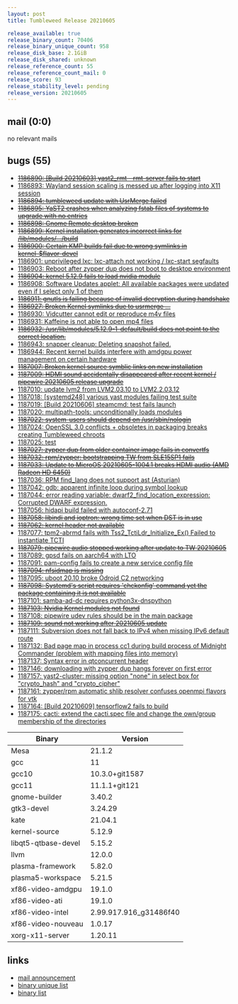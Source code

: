 ```yaml
---
layout: post
title: Tumbleweed Release 20210605

release_available: true
release_binary_count: 70406
release_binary_unique_count: 958
release_disk_base: 2.1GiB
release_disk_shared: unknown
release_reference_count: 55
release_reference_count_mail: 0
release_score: 93
release_stability_level: pending
release_version: 20210605
---
```


## mail (0:0)

no relevant mails

## bugs (55)

<!--more-->

- ~~[1186890: \[Build 20210603\] yast2_rmt - rmt-server fails to start](https://bugzilla.opensuse.org/show_bug.cgi?id=1186890)~~
- [1186893: Wayland session scaling is messed up after logging into X11 session](https://bugzilla.opensuse.org/show_bug.cgi?id=1186893)
- ~~[1186894: tumbleweed update with UsrMerge failed](https://bugzilla.opensuse.org/show_bug.cgi?id=1186894)~~
- ~~[1186895: YaST2 crashes when analyzing fstab files of systems to upgrade with no entries](https://bugzilla.opensuse.org/show_bug.cgi?id=1186895)~~
- ~~[1186898: Gnome Remote desktop broken](https://bugzilla.opensuse.org/show_bug.cgi?id=1186898)~~
- ~~[1186899: Kernel installation generates incorrect links for /lib/modules/.../build](https://bugzilla.opensuse.org/show_bug.cgi?id=1186899)~~
- ~~[1186900: Certain KMP builds fail due to wrong symlinks in kernel-$flavor-devel](https://bugzilla.opensuse.org/show_bug.cgi?id=1186900)~~
- [1186901: unprivileged lxc: lxc-attach not working / lxc-start segfaults](https://bugzilla.opensuse.org/show_bug.cgi?id=1186901)
- [1186903: Reboot after zypper dup does not boot to desktop environment](https://bugzilla.opensuse.org/show_bug.cgi?id=1186903)
- ~~[1186904: kernel 5.12.9 fails to load nvidia module](https://bugzilla.opensuse.org/show_bug.cgi?id=1186904)~~
- [1186908: Software Updates applet: All available packages were updated even if I select only 1 of them](https://bugzilla.opensuse.org/show_bug.cgi?id=1186908)
- ~~[1186911: gnutls is failing because of invalid decryption during handshake](https://bugzilla.opensuse.org/show_bug.cgi?id=1186911)~~
- ~~[1186927: Broken Kernel symlinks due to usrmerge ...](https://bugzilla.opensuse.org/show_bug.cgi?id=1186927)~~
- [1186930: Vidcutter cannot edit or reproduce m4v files](https://bugzilla.opensuse.org/show_bug.cgi?id=1186930)
- [1186931: Kaffeine is not able to open mp4 files](https://bugzilla.opensuse.org/show_bug.cgi?id=1186931)
- ~~[1186932: /usr/lib/modules/5.12.9-1-default/build does not point to the correct location.](https://bugzilla.opensuse.org/show_bug.cgi?id=1186932)~~
- [1186943: snapper cleanup: Deleting snapshot failed.](https://bugzilla.opensuse.org/show_bug.cgi?id=1186943)
- [1186944: Recent kernel builds interfere with amdgpu power management on certain hardware](https://bugzilla.opensuse.org/show_bug.cgi?id=1186944)
- ~~[1187007: Broken kernel source symblic links on new installation](https://bugzilla.opensuse.org/show_bug.cgi?id=1187007)~~
- ~~[1187009: HDMI sound accidentally disappeared after recent kernel / pipewire 20210605 release upgrade](https://bugzilla.opensuse.org/show_bug.cgi?id=1187009)~~
- [1187010: update lvm2 from LVM2.03.10 to LVM2.2.03.12](https://bugzilla.opensuse.org/show_bug.cgi?id=1187010)
- [1187018: \[systemd248\] various yast modules failing test suite](https://bugzilla.opensuse.org/show_bug.cgi?id=1187018)
- [1187019: \[Build 20210606\] steamcmd: test fails launch](https://bugzilla.opensuse.org/show_bug.cgi?id=1187019)
- [1187020: multipath-tools: unconditionally loads modules](https://bugzilla.opensuse.org/show_bug.cgi?id=1187020)
- ~~[1187022: system-users should depend on /usr/sbin/nologin](https://bugzilla.opensuse.org/show_bug.cgi?id=1187022)~~
- [1187024: OpenSSL 3.0 conflicts + obsoletes in packaging breaks creating Tumbleweed chroots](https://bugzilla.opensuse.org/show_bug.cgi?id=1187024)
- [1187025: test](https://bugzilla.opensuse.org/show_bug.cgi?id=1187025)
- ~~[1187027: zypper dup from older container image fails in convertfs](https://bugzilla.opensuse.org/show_bug.cgi?id=1187027)~~
- ~~[1187032: rpm/zypper: bootstrapping TW from SLE15SP1 fails](https://bugzilla.opensuse.org/show_bug.cgi?id=1187032)~~
- ~~[1187033: Update to MicroOS 20210605-1004.1 breaks HDMI audio (AMD Radeon HD 6450)](https://bugzilla.opensuse.org/show_bug.cgi?id=1187033)~~
- [1187036: RPM find_lang does not support ast (Asturian)](https://bugzilla.opensuse.org/show_bug.cgi?id=1187036)
- [1187042: gdb: apparent infinite loop during symbol lookup](https://bugzilla.opensuse.org/show_bug.cgi?id=1187042)
- [1187044: error reading variable: dwarf2_find_location_expression: Corrupted DWARF expression.](https://bugzilla.opensuse.org/show_bug.cgi?id=1187044)
- [1187056: hidapi build failed with autoconf-2.71](https://bugzilla.opensuse.org/show_bug.cgi?id=1187056)
- ~~[1187058: libindi and ioptron: wrong time set when DST is in use](https://bugzilla.opensuse.org/show_bug.cgi?id=1187058)~~
- ~~[1187062: kernel header not available](https://bugzilla.opensuse.org/show_bug.cgi?id=1187062)~~
- [1187077: tpm2-abrmd fails with Tss2_TctiLdr_Initialize_Ex() Failed to instantiate TCTI](https://bugzilla.opensuse.org/show_bug.cgi?id=1187077)
- ~~[1187079: pipewire audio stopped working after update to TW 20210605](https://bugzilla.opensuse.org/show_bug.cgi?id=1187079)~~
- [1187089: gpsd fails on aarch64 with LTO](https://bugzilla.opensuse.org/show_bug.cgi?id=1187089)
- [1187091: pam-config fails to create a new service config file](https://bugzilla.opensuse.org/show_bug.cgi?id=1187091)
- ~~[1187094: nfsidmap is missing](https://bugzilla.opensuse.org/show_bug.cgi?id=1187094)~~
- [1187095: uboot 20.10 broke Odroid C2 networking](https://bugzilla.opensuse.org/show_bug.cgi?id=1187095)
- ~~[1187098: Systemd's script requires 'chckonfig' command yet the package containing it is not available](https://bugzilla.opensuse.org/show_bug.cgi?id=1187098)~~
- [1187101: samba-ad-dc requires python3x-dnspython](https://bugzilla.opensuse.org/show_bug.cgi?id=1187101)
- ~~[1187103: Nvidia Kernel modules not found](https://bugzilla.opensuse.org/show_bug.cgi?id=1187103)~~
- [1187108: pipewire udev rules should be in the main package](https://bugzilla.opensuse.org/show_bug.cgi?id=1187108)
- ~~[1187109: sound not working after 20210605 update](https://bugzilla.opensuse.org/show_bug.cgi?id=1187109)~~
- [1187111: Subversion does not fall back to IPv4 when missing IPv6 default route](https://bugzilla.opensuse.org/show_bug.cgi?id=1187111)
- [1187132: Bad page map in process cc1 during build process of Midnight Commander (problem with mapping files into memory)](https://bugzilla.opensuse.org/show_bug.cgi?id=1187132)
- [1187137: Syntax error in qtconcurrent header](https://bugzilla.opensuse.org/show_bug.cgi?id=1187137)
- [1187146: downloading with zypper dup hangs forever on first error](https://bugzilla.opensuse.org/show_bug.cgi?id=1187146)
- [1187157: yast2-cluster: missing option "none" in select box for "crypto_hash" and "crypto_cipher"](https://bugzilla.opensuse.org/show_bug.cgi?id=1187157)
- [1187161: zypper/rpm automatic shlib resolver confuses openmpi flavors for vtk](https://bugzilla.opensuse.org/show_bug.cgi?id=1187161)
- [1187164: \[Build 20210609\] tensorflow2 fails to build](https://bugzilla.opensuse.org/show_bug.cgi?id=1187164)
- [1187175: cacti: extend the cacti.spec file and change the own/group membership of the directories](https://bugzilla.opensuse.org/show_bug.cgi?id=1187175)

Binary | Version
--- | ---
Mesa | 21.1.2
gcc | 11
gcc10 | 10.3.0+git1587
gcc11 | 11.1.1+git121
gnome-builder | 3.40.2
gtk3-devel | 3.24.29
kate | 21.04.1
kernel-source | 5.12.9
libqt5-qtbase-devel | 5.15.2
llvm | 12.0.0
plasma-framework | 5.82.0
plasma5-workspace | 5.21.5
xf86-video-amdgpu | 19.1.0
xf86-video-ati | 19.1.0
xf86-video-intel | 2.99.917.916_g31486f40
xf86-video-nouveau | 1.0.17
xorg-x11-server | 1.20.11

## links

- [mail announcement](https://github.com/boombatower/tumbleweed-review/issues/10)
- [binary unique list](http://download.opensuse.org/history/20210605/rpm.unique.list)
- [binary list](http://download.opensuse.org/history/20210605/rpm.list)
